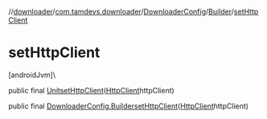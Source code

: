 //[downloader](../../../../index.md)/[com.tamdevs.downloader](../../index.md)/[DownloaderConfig](../index.md)/[Builder](index.md)/[setHttpClient](set-http-client.md)

# setHttpClient

[androidJvm]\

public final [Unit](https://kotlinlang.org/api/latest/jvm/stdlib/kotlin/-unit/index.html)[setHttpClient](set-http-client.md)([HttpClient](../../../com.tamdevs.downloader.httpclient/-http-client/index.md)httpClient)

public final [DownloaderConfig.Builder](index.md)[setHttpClient](set-http-client.md)([HttpClient](../../../com.tamdevs.downloader.httpclient/-http-client/index.md)httpClient)

